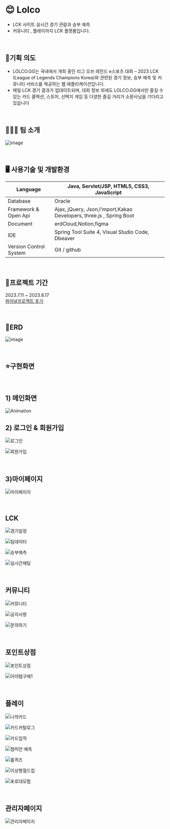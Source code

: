 # 😊 Lolco
* LCK 사이트 실시간 경기 관람과 승부 예측
* 커뮤니티 , 플레이까지 LCK 플랫폼입니다.


<br/>

## 📢기획 의도
* LOLCO.GG는 국내에서 개최 중인 리그 오브 레전드 e스포츠 대회 – 2023 LCK (League of Legends Champions Korea)와 관련된 경기 정보, 승부 예측 및 커뮤니티 서비스를 제공하는 웹 애플리케이션입니다.
* 매일 LCK 경기 결과가 업데이트되며, 대회 정보 외에도 LOLCO.GG에서만 즐길 수 있는 카드 콜렉션, 스토어, 선택지 게임 등 다양한 즐길 거리가 소환사님을 기다리고 있습니다

<br/>

## 🧑‍🤝‍🧑 팀 소개

![image](https://github.com/inhoru/lolcogg/assets/126074577/bbd03307-ea7a-45b4-95ce-ddc455a93f2e)



<br/>


## 🖥️ 사용기술 및 개발환경

Language | Java, Servlet/JSP, HTML5, CSS3, JavaScript
------------ | ------------- 
Database|Oracle
Framework & Open Api|Ajax, jQuery, Json,I'mport,Kakao Developers, three.js , Spring Boot
Document| erdCloud,Notion,figma
IDE| Spring Tool Suite 4, Visual Studio Code, Dbeaver
Version Control System|Git / github

<br/>

## 📆프로젝트 기간

2023.7.11 ~ 2023.8.17<br/>
[파이널프로젝트 후기](https://inhoru126.tistory.com/entry/%ED%8C%8C%EC%9D%B4%EB%84%90-%ED%94%84%EB%A1%9C%EC%A0%9D%ED%8A%B8-lolcogg-%ED%9B%84%EA%B8%B0)

<br/>

## 📝ERD
![image](https://github.com/inhoru/lolcogg/assets/126074577/482b683c-632c-4361-a916-49864c85f248)


<br/>

## ⭐구현화면

<br/>

## 1) 메인화면

![Animation](https://github.com/inhoru/lolcogg/assets/126074577/ecb0fe27-6ad0-4381-b82e-deb868b06f6d)



## 2) 로그인 & 회원가입

![로그인](https://github.com/inhoru/lolcogg/assets/126074577/2b095311-1243-4b68-b77a-322d69f86fdc)


![회원가입](https://github.com/inhoru/lolcogg/assets/126074577/611358a4-860b-40bb-a603-5e5b49135b07)


<br/>

## 3)마이페이지

![마이페이지](https://github.com/inhoru/lolcogg/assets/126074577/7d4558d4-90df-49ec-aa74-e809b827a676)

<br/>


## LCK

![경기일정](https://github.com/inhoru/lolcogg/assets/126074577/3f9fb957-299d-4230-aba8-290c61dee228)



![팀데이터](https://github.com/inhoru/lolcogg/assets/126074577/5c946e80-4baa-4f93-a83e-57aa1932c778)



![승부예측](https://github.com/inhoru/lolcogg/assets/126074577/1ae674ca-2df3-4d2f-a0d7-aaf0398a5217)


![실시간채팅](https://github.com/inhoru/lolcogg/assets/126074577/75a5f56b-aa75-47c6-afdd-19c9ecb056fc)



<br/>

## 커뮤니티

![커뮤니티](https://github.com/inhoru/lolcogg/assets/126074577/5587e304-ff16-44b2-aee1-6ffcb2e0e2d3)



![공지사항](https://github.com/inhoru/lolcogg/assets/126074577/3e364d42-5ae6-498e-98ca-bd0105d661f3)


![문의하기](https://github.com/inhoru/lolcogg/assets/126074577/017e5293-741e-4b85-87a6-f3b82ca755f0)



<br/>

## 포인트상점


![포인트상점](https://github.com/inhoru/lolcogg/assets/126074577/66f8b5ef-ab1b-448d-ae0a-7bbdac5c7a41)


![아이템구매1](https://github.com/inhoru/lolcogg/assets/126074577/12a5ac43-6800-4fd6-983d-072ff0add7c8)




<br/>

## 플레이

![나의카드](https://github.com/inhoru/lolcogg/assets/126074577/bc12bbb3-2abc-465f-ac3c-663c8d0d8f67)


![카드카탈로그](https://github.com/inhoru/lolcogg/assets/126074577/24a730d7-df4f-4037-8ab1-d0ced7e25c4e)


![카드업적](https://github.com/inhoru/lolcogg/assets/126074577/661a2ef1-edb1-4afc-9975-8d7a8d4b0ba7)


![챔피언 예측](https://github.com/inhoru/lolcogg/assets/126074577/e1765236-e76b-4875-85a3-7fd70e733c9d)

![롤퀴즈](https://github.com/inhoru/lolcogg/assets/126074577/e03a67b1-50ae-436a-96ed-8fcc23fae724)

![이상형월드컵](https://github.com/inhoru/lolcogg/assets/126074577/169ff154-a1f6-4cc2-9bac-2aca37321fb2)

![포로대모험](https://github.com/inhoru/lolcogg/assets/126074577/595e4527-fcb2-424b-a7df-4bc8a78b2df0)

<br/>

## 관리자페이지

![관리자페이지](https://github.com/inhoru/lolcogg/assets/126074577/83c76696-9782-497e-8227-9e5de4b489fb)
